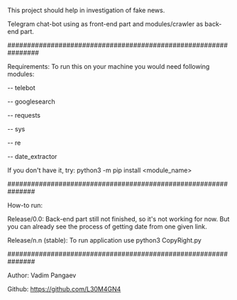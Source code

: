 This project should help in investigation of fake news.

Telegram chat-bot using as front-end part and modules/crawler as back-end part.

################################################################

Requirements:
To run this on your machine you would need following modules:

-- telebot 

-- googlesearch

-- requests

-- sys

-- re

-- date_extractor

If you don't have it, try: python3 -m pip install <module_name>

###############################################################

How-to run:

Release/0.0: Back-end part still not finished, so it's not working for now. But you can already see the process of getting date from one given link.

Release/n.n (stable): To run application use python3 CopyRight.py

###############################################################

Author: Vadim Pangaev

Github: https://github.com/L30M4GN4
